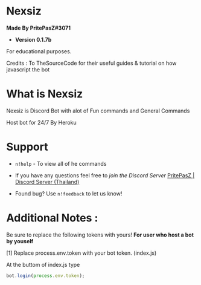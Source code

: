 # Nexsiz
**Made By PritePasZ#3071**

* **Version 0.1.7b**

For educational purposes.

Credits : To TheSourceCode for their useful guides & tutorial on how javascript the bot

# What is Nexsiz

Nexsiz is Discord Bot with alot of Fun commands and General Commands

Host bot for 24/7
By Heroku

# Support
* `n!help` - To view all of he commands

* If you have any questions feel free to *join the Discord Server* [PritePasZ | Discord Server (Thailand)](https://discord.gg/P96Pr33)

* Found bug? Use `n!feedback` to let us know!

# Additional Notes : 

Be sure to replace the following tokens with yours! **__For user who host a bot by youself__**

[1] Replace process.env.token with your bot token. (index.js)

At the buttom of index.js type
```javascript
bot.login(process.env.token);
```
